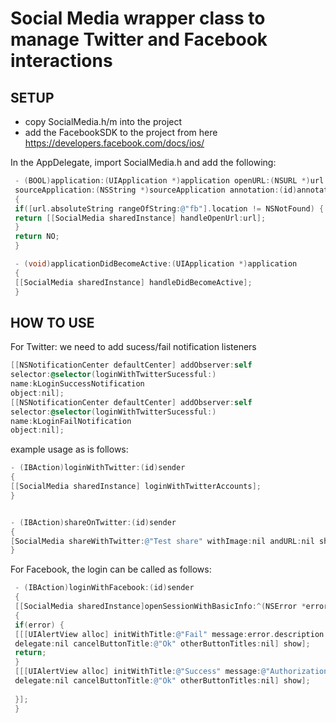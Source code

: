  # Social Media wrapper class to manage Twitter and Facebook interactions
 
 ## SETUP
 
 - copy SocialMedia.h/m into the project
 - add the FacebookSDK to the project from here https://developers.facebook.com/docs/ios/
 
 In the AppDelegate, import SocialMedia.h and add the following:
 
```objective-c
 - (BOOL)application:(UIApplication *)application openURL:(NSURL *)url
 sourceApplication:(NSString *)sourceApplication annotation:(id)annotation
 {
 if([url.absoluteString rangeOfString:@"fb"].location != NSNotFound) {
 return [[SocialMedia sharedInstance] handleOpenUrl:url];
 }
 return NO;
 }
```

```objective-c
 - (void)applicationDidBecomeActive:(UIApplication *)application
 {
 [[SocialMedia sharedInstance] handleDidBecomeActive];
 }
 ```

 
 ## HOW TO USE
 
 For Twitter: we need to add sucess/fail notification listeners
 ```objective-c
 [[NSNotificationCenter defaultCenter] addObserver:self
 selector:@selector(loginWithTwitterSucessful:)
 name:kLoginSuccessNotification
 object:nil];
 [[NSNotificationCenter defaultCenter] addObserver:self
 selector:@selector(loginWithTwitterSucessful:)
 name:kLoginFailNotification
 object:nil];
 ```
 
 example usage as is follows:
 ```objective-c
 - (IBAction)loginWithTwitter:(id)sender
 {
 [[SocialMedia sharedInstance] loginWithTwitterAccounts];
 }

 
 - (IBAction)shareOnTwitter:(id)sender
 {
 [SocialMedia shareWithTwitter:@"Test share" withImage:nil andURL:nil showOn:self];
 }
```
 
 For Facebook, the login can be called as follows:
```objective-c
 - (IBAction)loginWithFacebook:(id)sender
 {
 [[SocialMedia sharedInstance]openSessionWithBasicInfo:^(NSError *error)
 {
 if(error) {
 [[[UIAlertView alloc] initWithTitle:@"Fail" message:error.description
 delegate:nil cancelButtonTitle:@"Ok" otherButtonTitles:nil] show];
 return;
 }
 [[[UIAlertView alloc] initWithTitle:@"Success" message:@"Authorization successful."
 delegate:nil cancelButtonTitle:@"Ok" otherButtonTitles:nil] show];
 
 }];
 }
```
